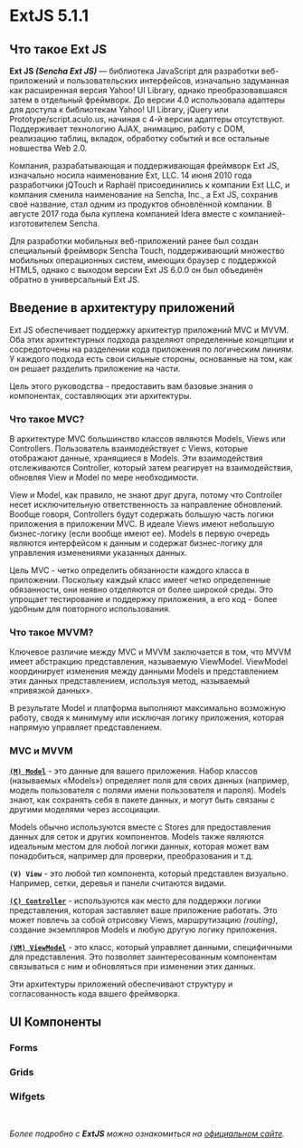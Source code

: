 # ExtJS 5.1.1

## Что такое Ext JS
  **Ext JS _(Sencha Ext JS)_** — библиотека JavaScript для разработки веб-приложений и пользовательских интерфейсов, изначально задуманная как расширенная версия Yahoo! UI Library, однако преобразовавшаяся затем в отдельный фреймворк. До версии 4.0 использовала адаптеры для доступа к библиотекам Yahoo! UI Library, jQuery или Prototype/script.aculo.us, начиная с 4-й версии адаптеры отсутствуют. Поддерживает технологию AJAX, анимацию, работу с DOM, реализацию таблиц, вкладок, обработку событий и все остальные новшества Web 2.0.

  Компания, разрабатывающая и поддерживающая фреймворк Ext JS, изначально носила наименование Ext, LLC. 14 июня 2010 года разработчики jQTouch и Raphaël присоединились к компании Ext LLC, и компания сменила наименование на Sencha, Inc., а Ext JS, сохранив своё название, стал одним из продуктов обновлённой компании. В августе 2017 года была куплена компанией Idera вместе с компанией-изготовителем Sencha.

  Для разработки мобильных веб-приложений ранее был создан специальный фреймворк Sencha Touch, поддерживающий множество мобильных операционных систем, имеющих браузер с поддержкой HTML5, однако с выходом версии Ext JS 6.0.0 он был объединён обратно в универсальный Ext JS.


## Введение в архитектуру приложений

  Ext JS обеспечивает поддержку архитектур приложений MVC и MVVM. Оба этих архитектурных подхода разделяют определенные концепции и сосредоточены на разделении кода приложения по логическим линиям. У каждого подхода есть свои сильные стороны, основанные на том, как он решает разделить приложение на части.

  Цель этого руководства - предоставить вам базовые знания о компонентах, составляющих эти архитектуры.

  ### Что такое MVC?
  В архитектуре MVC большинство классов являются Models, Views или Controllers. Пользователь взаимодействует с Views, которые отображают данные, хранящиеся в Models. Эти взаимодействия отслеживаются Controller, который затем реагирует на взаимодействия, обновляя View и Model по мере необходимости.

  View и Model, как правило, не знают друг друга, потому что Controller несет исключительную ответственность за направление обновлений. Вообще говоря, Controllers будут содержать большую часть логики приложения в приложении MVC. В идеале Views имеют небольшую бизнес-логику (если вообще имеют ее). Models в первую очередь являются интерфейсом к данным и содержат бизнес-логику для управления изменениями указанных данных.

  Цель MVC - четко определить обязанности каждого класса в приложении. Поскольку каждый класс имеет четко определенные обязанности, они неявно отделяются от более широкой среды. Это упрощает тестирование и поддержку приложения, а его код - более удобным для повторного использования.

  ### Что такое MVVM?
  Ключевое различие между MVC и MVVM заключается в том, что MVVM имеет абстракцию представления, называемую ViewModel. ViewModel координирует изменения между данными Models и представлением этих данных представлением, используя метод, называемый «привязкой данных».

  В результате Model и платформа выполняют максимально возможную работу, сводя к минимуму или исключая логику приложения, которая напрямую управляет представлением.

  ### MVC и MVVM

  **[`(M) Model`](https://github.com/CrappyCodeMaker/ECCENTEX-KNOWLEGE/tree/main/Content/0%20Topics/ExtJS/Architecture/Model/README.md)** - это данные для вашего приложения. Набор классов (называемых «Models») определяет поля для своих данных (например, модель пользователя с полями имени пользователя и пароля). Models знают, как сохранять себя в пакете данных, и могут быть связаны с другими моделями через ассоциации.

  Models обычно используются вместе с Stores для предоставления данных для сеток и других компонентов. Models также являются идеальным местом для любой логики данных, которая может вам понадобиться, например для проверки, преобразования и т.д.

  **`(V) View`** - это любой тип компонента, который представлен визуально. Например, сетки, деревья и панели считаются видами.

  **[`(C) Controller`](https://github.com/CrappyCodeMaker/ECCENTEX-KNOWLEGE/blob/main/Content/0%20Topics/ExtJS/Architecture/Controller/README.md)** - используются как место для поддержки логики представления, которая заставляет ваше приложение работать. Это может повлечь за собой отрисовку Views, маршрутизацию _(routing)_, создание экземпляров Models и любую другую логику приложения.

  **[`(VM) ViewModel`](https://github.com/CrappyCodeMaker/ECCENTEX-KNOWLEGE/tree/main/Content/0%20Topics/ExtJS/Architecture/ViewModel/README.md)** - это класс, который управляет данными, специфичными для представления.
  Это позволяет заинтересованным компонентам связываться с ним и обновляться при изменении этих данных.

  Эти архитектуры приложений обеспечивают структуру и согласованность кода вашего фреймворка.

## UI Компоненты

  ### Forms
  ### Grids
  ### Wifgets


<br/>

_Более подробно с **ExtJS** можно ознакомиться на [официальном сайте](https://docs.sencha.com/extjs/5.1.1/index.html)._